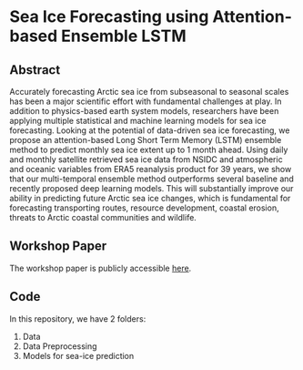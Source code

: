 # Sea Ice Forecasting using Attention-based Ensemble LSTM

## Abstract
Accurately forecasting Arctic sea ice from subseasonal to seasonal scales has been a major scientific effort with fundamental challenges at play. In addition to physics-based earth system models, researchers have been applying multiple statistical
and machine learning models for sea ice forecasting. Looking at the potential of data-driven sea ice forecasting, we propose an attention-based Long Short Term Memory (LSTM) ensemble method to predict monthly sea ice extent up to 1 month ahead. Using daily and monthly satellite retrieved sea ice data from NSIDC and atmospheric and oceanic variables from ERA5 reanalysis product for 39 years, we show that our multi-temporal ensemble method outperforms several baseline
and recently proposed deep learning models. This will substantially improve our ability in predicting future Arctic sea ice changes, which is fundamental for forecasting transporting routes, resource development, coastal erosion, threats to Arctic coastal communities and wildlife.

## Workshop Paper
The workshop paper is publicly accessible [here](https://www.climatechange.ai/papers/icml2021/50/paper.pdf).

## Code
In this repository, we have 2 folders:
1. Data
2. Data Preprocessing 
3. Models for sea-ice prediction 

